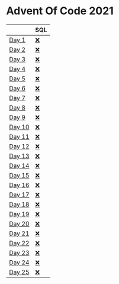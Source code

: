 # Advent Of Code 2021

| | SQL |
| --- | --- |
| [Day 1](https://adventofcode.com/2021/day/1) | [❌](/sql/day/1/README.md) |
| [Day 2](https://adventofcode.com/2021/day/2) | [❌](/sql/day/2/README.md) |
| [Day 3](https://adventofcode.com/2021/day/3) | [❌](/sql/day/3/README.md) |
| [Day 4](https://adventofcode.com/2021/day/4) | [❌](/sql/day/4/README.md) |
| [Day 5](https://adventofcode.com/2021/day/5) | [❌](/sql/day/5/README.md) |
| [Day 6](https://adventofcode.com/2021/day/6) | [❌](/sql/day/6/README.md) |
| [Day 7](https://adventofcode.com/2021/day/7) | [❌](/sql/day/7/README.md) |
| [Day 8](https://adventofcode.com/2021/day/8) | [❌](/sql/day/8/README.md) |
| [Day 9](https://adventofcode.com/2021/day/9) | [❌](/sql/day/9/README.md) |
| [Day 10](https://adventofcode.com/2021/day/10) | [❌](/sql/day/10/README.md) |
| [Day 11](https://adventofcode.com/2021/day/11) | [❌](/sql/day/11/README.md) |
| [Day 12](https://adventofcode.com/2021/day/12) | [❌](/sql/day/11/README.md) |
| [Day 13](https://adventofcode.com/2021/day/13) | [❌](/sql/day/12/README.md) |
| [Day 14](https://adventofcode.com/2021/day/14) | [❌](/sql/day/13/README.md) |
| [Day 15](https://adventofcode.com/2021/day/15) | [❌](/sql/day/14/README.md) |
| [Day 16](https://adventofcode.com/2021/day/16) | [❌](/sql/day/15/README.md) |
| [Day 17](https://adventofcode.com/2021/day/17) | [❌](/sql/day/16/README.md) |
| [Day 18](https://adventofcode.com/2021/day/18) | [❌](/sql/day/17/README.md) |
| [Day 19](https://adventofcode.com/2021/day/19) | [❌](/sql/day/18/README.md) |
| [Day 20](https://adventofcode.com/2021/day/20) | [❌](/sql/day/19/README.md) |
| [Day 21](https://adventofcode.com/2021/day/21) | [❌](/sql/day/21/README.md) |
| [Day 22](https://adventofcode.com/2021/day/22) | [❌](/sql/day/22/README.md) |
| [Day 23](https://adventofcode.com/2021/day/23) | [❌](/sql/day/23/README.md) |
| [Day 24](https://adventofcode.com/2021/day/24) | [❌](/sql/day/24/README.md) |
| [Day 25](https://adventofcode.com/2021/day/25) | [❌](/sql/day/25/README.md) |
